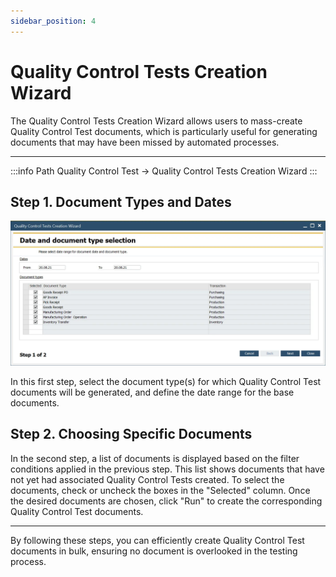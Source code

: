 ```yaml
---
sidebar_position: 4
---
```


# Quality Control Tests Creation Wizard

The Quality Control Tests Creation Wizard allows users to mass-create Quality Control Test documents, which is particularly useful for generating documents that may have been missed by automated processes.

---

:::info Path
    Quality Control Test → Quality Control Tests Creation Wizard
:::

## Step 1. Document Types and Dates

![Wizard](./media/quality-control-tests-creation-wizard/quality-control-tests-wizard.webp)

In this first step, select the document type(s) for which Quality Control Test documents will be generated, and define the date range for the base documents.

## Step 2. Choosing Specific Documents

In the second step, a list of documents is displayed based on the filter conditions applied in the previous step. This list shows documents that have not yet had associated Quality Control Tests created. To select the documents, check or uncheck the boxes in the "Selected" column. Once the desired documents are chosen, click "Run" to create the corresponding Quality Control Test documents.

---
By following these steps, you can efficiently create Quality Control Test documents in bulk, ensuring no document is overlooked in the testing process.
